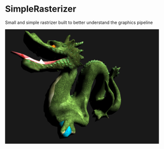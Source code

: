 # SimpleRasterizer

Small and simple rastrizer built to better understand the graphics pipeline

![Demo](/SimpleRasterizer/Capture.PNG)
